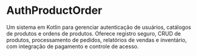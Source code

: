 # AuthProductOrder
Um sistema em Kotlin para gerenciar autenticação de usuários, catálogos de produtos e ordens de produtos. Oferece registro seguro, CRUD de produtos, processamento de pedidos, relatórios de vendas e inventário, com integração de pagamento e controle de acesso.
